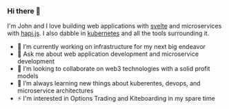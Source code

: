 ### Hi there 👋

I'm John and I love building web applications with [svelte](https://svelte.dev/) and microservices with [hapi.js](https://hapi.dev/). I also dabble in [kubernetes](https://kubernetes.io/) and all the tools surrounding it. 

- 🔭 I’m currently working on infrastructure for my next big endeavor
- 💬 Ask me about web application development and microservice development
- 👯 I’m looking to collaborate on web3 technologies with a solid profit models
- 🌱 I’m always learning new things about kuberentes, devops, and microservice architectures
- ⚡ I'm interested in Options Trading and Kiteboarding in my spare time




<!--
**jmcudd/jmcudd** is a ✨ _special_ ✨ repository because its `README.md` (this file) appears on your GitHub profile.

Here are some ideas to get you started:

- 🔭 I’m currently working on ...
- 🌱 I’m currently learning ...
- 👯 I’m looking to collaborate on ...
- 🤔 I’m looking for help with ...
- 💬 Ask me about ...
- 📫 How to reach me: ...
- 😄 Pronouns: ...
- ⚡ Fun fact: ...
-->
